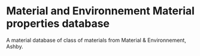 # Material and Environnement Material properties database
A material database of class of materials from Material &amp; Environnement, Ashby.
